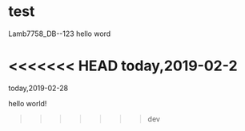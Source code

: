 # test
Lamb7758_DB--123
hello word

<<<<<<< HEAD
today,2019-02-2
=======
today,2019-02-28

hello  world!
>>>>>>> dev
